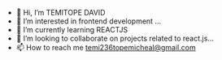 - 👋 Hi, I’m TEMITOPE DAVID
- 👀 I’m interested in frontend development ...
- 🌱 I’m currently learning REACTJS
- 💞️ I’m looking to collaborate on  projects related to react.js...
- 📫 How to reach me temi236topemicheal@gmail.com

<!---
TEECOD3/TEECOD3 is a ✨ special ✨ repository because its `README.md` (this file) appears on your GitHub profile.
You can click the Preview link to take a look at your changes.
--->
